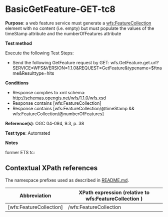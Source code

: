 # BasicGetFeature-GET-tc8

**Purpose**: a web feature service must generate a <wfs:FeatureCollection> element with no content (i.e. empty) but must populate the values of the timeStamp attribute and the numberOfFeatures attribute 

**Test method**

Execute the following Test Steps:

* Send the following GetFeature request by GET: wfs.GetFeature.get.url?SERVICE=WFS&VERSION=1.1.0&REQUEST=GetFeature&typename=$ftname&Resulttype=hits

**Conditions**

* Response complies to xml schema: http://schemas.opengis.net/wfs/1.1.0/wfs.xsd
* Response contains [wfs:FeatureCollection]
* Response contains [wfs:FeatureCollection/@timeStamp && wfs:FeatureCollection/@numberOfFeatures]



**Reference(s)**: OGC 04-094, 9.3, p. 38 

**Test type**: Automated

**Notes**

former ETS tc: 


## Contextual XPath references

The namespace prefixes used as described in [README.md](./README.md#namespaces).

Abbreviation                                   |  XPath expression (relative to wfs:FeatureCollection )
-----------------------------------------------| -------------------------------------------------------------------------
 [wfs:FeatureCollection] | /wfs:FeatureCollection

